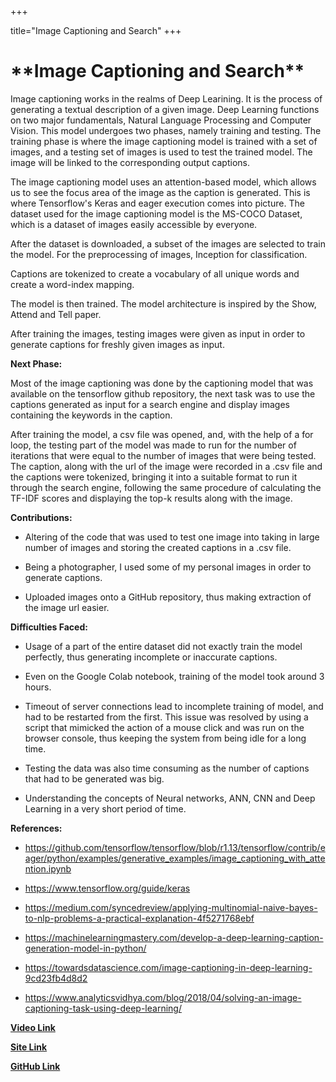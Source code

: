 +++

title="Image Captioning and Search"
+++

<h1>**Image Captioning and Search**</h1>
<body>

Image captioning works in the realms of Deep Learining. It is the process of generating a textual description of a given image. Deep Learning functions on two major fundamentals, Natural Language Processing and Computer Vision.
This model undergoes two phases, namely training and testing. The training phase is where the image captioning model is trained with a set of images, and a testing set of images is used to test the trained model.
The image will be linked to the corresponding output captions.

The image captioning model uses an attention-based model, which allows us to see the focus area of the image as the caption is generated.
This is where Tensorflow's Keras and eager execution comes into picture. The dataset used for the image captioning model is the MS-COCO Dataset, which is a dataset of images easily accessible by everyone.

After the dataset is downloaded, a subset of the images are selected to train the model. For the preprocessing of images, Inception for classification.

Captions are tokenized to create a vocabulary of all unique words and create a word-index mapping.

The model is then trained. The model architecture is inspired by the Show, Attend and Tell paper.

After training the images, testing images were given as input in order to generate captions for freshly given images as input.



**Next Phase:**

Most of the image captioning was done by the captioning model that was available on the tensorflow github repository, the next task was to use the captions generated as input for a search engine and display images containing the keywords in the caption.

After training the model, a csv file was opened, and, with the help of a for loop, the testing part of the model was made to run for the number of iterations that were equal to the number of images that were being tested.
The caption, along with the url of the image were recorded in a .csv file and the captions were tokenized, bringing it into a suitable format to run it through the search engine, following the same procedure of calculating the TF-IDF scores and displaying the top-k results along with the image.



**Contributions:**

* Altering of the code that was used to test one image into taking in large number of images and storing the created captions in a .csv file.

* Being a photographer, I used some of my personal images in order to generate captions.

* Uploaded images onto a GitHub repository, thus making extraction of the image url easier.



**Difficulties Faced:**

* Usage of a part of the entire dataset did not exactly train the model perfectly, thus generating incomplete or inaccurate captions.

* Even on the Google Colab notebook, training of the model took around 3 hours.

* Timeout of server connections lead to incomplete training of model, and had to be restarted from the first.
  This issue was resolved by using a script that mimicked the action of a mouse click and was run on the browser console, thus keeping the system from being idle for a long time.
  
* Testing the data was also time consuming as the number of captions that had to be generated was big.

* Understanding the concepts of Neural networks, ANN, CNN and Deep Learning in a very short period of time.



**References:**

* https://github.com/tensorflow/tensorflow/blob/r1.13/tensorflow/contrib/eager/python/examples/generative_examples/image_captioning_with_attention.ipynb

* https://www.tensorflow.org/guide/keras

* https://medium.com/syncedreview/applying-multinomial-naive-bayes-to-nlp-problems-a-practical-explanation-4f5271768ebf

* https://machinelearningmastery.com/develop-a-deep-learning-caption-generation-model-in-python/

* https://towardsdatascience.com/image-captioning-in-deep-learning-9cd23fb4d8d2

* https://www.analyticsvidhya.com/blog/2018/04/solving-an-image-captioning-task-using-deep-learning/

**[Video Link](https://youtu.be/MXC41mWMOWY)**

**[Site Link](https://83d67862.ngrok.io)**

**[GitHub Link](https://github.com/milindkulgod/DataMiningFall19)**



